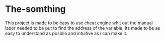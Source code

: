 # The-somthing
This project is made to be easy to use cheat engine whit out the manual labor needed to be put to find the address of the variable. 
Its made to be as easy to understand as posible and intuitive as i can make it.
